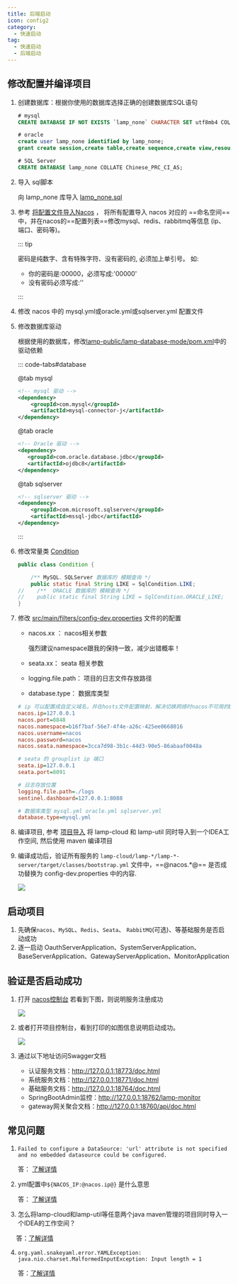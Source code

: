 ```yaml
---
title: 后端启动
icon: config2
category:
  - 快速启动
tag:
  - 快速启动
  - 后端启动
---
```


## 修改配置并编译项目

1. 创建数据库：根据你使用的数据库选择正确的创建数据库SQL语句

   ```sql
   # mysql
   CREATE DATABASE IF NOT EXISTS `lamp_none` CHARACTER SET utf8mb4 COLLATE utf8mb4_general_ci;
   
   # oracle
   create user lamp_none identified by lamp_none;
   grant create session,create table,create sequence,create view,resource to lamp_none;
   
   # SQL Server
   CREATE DATABASE lamp_none COLLATE Chinese_PRC_CI_AS;
   ```

2. 导入 sql脚本

   向 lamp_none 库导入 [lamp_none.sql](https://gitee.com/dromara/lamp-cloud/blob/java17%2F5.x/A%E6%9E%81%E5%85%B6%E9%87%8D%E8%A6%81/01-docs/sql/mysql/lamp_none.sql)

   

3. 参考   [将配置文件导入Nacos](./将配置文件导入Nacos.md) ， 将所有配置导入 nacos 对应的 ==命名空间== 中，并在nacos的==配置列表==修改mysql、redis、rabbitmq等信息 (ip、端口、密码等)。 

   ::: tip

   密码是纯数字、含有特殊字符、没有密码的, 必须加上单引号。 如:

   -  你的密码是:00000，必须写成:'00000'
   - 没有密码必须写成:'' 

   :::

4. 修改 nacos 中的 mysql.yml或oracle.yml或sqlserver.yml 配置文件

5. 修改数据库驱动

   根据使用的数据库，修改[lamp-public/lamp-database-mode/pom.xml](https://gitee.com/dromara/lamp-cloud/blob/java17%2F5.x/lamp-public/lamp-database-mode/pom.xml)中的驱动依赖

   ::: code-tabs#database

   @tab mysql

   ```xml
   <!-- mysql 驱动 -->
   <dependency>
       <groupId>com.mysql</groupId>
       <artifactId>mysql-connector-j</artifactId>
   </dependency>
   ```

   @tab oracle

   ```xml
   <!-- Oracle 驱动 -->
   <dependency>
      <groupId>com.oracle.database.jdbc</groupId>
      <artifactId>ojdbc8</artifactId>
   </dependency>	
   ```

   @tab sqlserver

   ```xml
   <!-- sqlserver 驱动 -->
   <dependency>
       <groupId>com.microsoft.sqlserver</groupId>
       <artifactId>mssql-jdbc</artifactId>
   </dependency>
   ```

   :::

6. 修改常量类  [Condition](https://gitee.com/dromara/lamp-cloud/blob/java17%2F5.x/lamp-public/lamp-model/src/main/java/top/tangyh/lamp/model/constant/Condition.java)

   ```java
   public class Condition {
   
       /** MySQL、SQLServer 数据库的 模糊查询 */
       public static final String LIKE = SqlCondition.LIKE;
   //    /**  ORACLE 数据库的 模糊查询 */
   //    public static final String LIKE = SqlCondition.ORACLE_LIKE;
   }
   ```

7. 修改 [src/main/filters/config-dev.properties](https://gitee.com/dromara/lamp-cloud/blob/java17%2F5.x/src/main/filters/config-dev.properties)  文件的的配置

   - nacos.xx ： nacos相关参数

     强烈建议namespace跟我的保持一致，减少出错概率！

   - seata.xx： seata 相关参数

   - logging.file.path： 项目的日志文件存放路径

   - database.type： 数据库类型

   ```ini
   # ip 可以配置成自定义域名，并在hosts文件配置映射，解决切换网络时nacos不可用的bug
   nacos.ip=127.0.0.1
   nacos.port=8848
   nacos.namespace=b16f7baf-56e7-4f4e-a26c-425ee0668016
   nacos.username=nacos
   nacos.password=nacos
   nacos.seata.namespace=3cca7d98-3b1c-44d3-90e5-86abaaf0048a
   
   # seata 的 grouplist ip 端口
   seata.ip=127.0.0.1
   seata.port=8091
   
   # 日志存放位置 
   logging.file.path=./logs
   sentinel.dashboard=127.0.0.1:8088
   
   # 数据库类型 mysql.yml oracle.yml sqlserver.yml
   database.type=mysql.yml
   ```

   

8. 编译项目,  参考 [项目导入](../../start/项目导入.md)  将 lamp-cloud 和 lamp-util 同时导入到一个IDEA工作空间, 然后使用 maven 编译项目

9. 编译成功后，验证所有服务的 `lamp-cloud/lamp-*/lamp-*-server/target/classes/bootstrap.yml`  文件中，==@nacos.*@== 是否成功替换为 config-dev.properties 中的内容. 

   ![](/images/start/IDEA验证编译成功.png)



## 启动项目

1. 先确保`nacos`、`MySQL`、`Redis`、`Seata`、 `RabbitMQ`(可选)、等基础服务是否启动成功
2. 逐一启动 OauthServerApplication、SystemServerApplication、BaseServerApplication、GatewayServerApplication、MonitorApplication



## 验证是否启动成功

1. 打开 [nacos控制台](http://localhost:8848/nacos) 若看到下图，则说明服务注册成功

   

   ![](/images/start/naocs控制台显示注册成功.png)

   

2. 或者打开项目控制台，看到打印的如图信息说明启动成功。

   

   ![](/images/start/服务启动成功.png)

   

3. 通过以下地址访问Swagger文档

   - 认证服务文档：http://127.0.0.1:18773/doc.html
   - 系统服务文档：http://127.0.0.1:18771/doc.html
   - 基础服务文档：http://127.0.0.1:18764/doc.html
   - SpringBootAdmin监控：http://127.0.0.1:18762/lamp-monitor
   - gateway网关聚合文档：http://127.0.0.1:18760/api/doc.html

   

## 常见问题

1. `Failed to configure a DataSource: 'url' attribute is not specified and no embedded datasource could be configured.`
   
   答： [了解详情](https://github.com/dromara/lamp-cloud/discussions/76)

2. yml配置中`${NACOS_IP:@nacos.ip@}` 是什么意思
   
   答： [了解详情](https://github.com/dromara/lamp-cloud/discussions/58)

3. 怎么将lamp-cloud和lamp-util等任意两个java maven管理的项目同时导入一个IDEA的工作空间？

       答：[了解详情](https://github.com/dromara/lamp-cloud/discussions/56)

4. `org.yaml.snakeyaml.error.YAMLException: java.nio.charset.MalformedInputException: Input length = 1`
   
   答：[了解详情](https://github.com/dromara/lamp-cloud/discussions/52)
